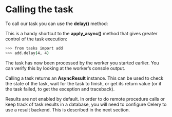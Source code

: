# Calling the task

To call our task you can use the **delay()** method:

This is a handy shortcut to the **apply_async()** method that gives greater control of the task execution:

```bash
>>> from tasks import add
>>> add.delay(4, 4)
```

The task has now been processed by the worker you started earlier. You can verify this by looking at the worker’s console output.

Calling a task returns an **AsyncResult** instance. This can be used to check the state of the task, wait for the task to finish, or get its return value (or if the task failed, to get the exception and traceback).

Results are not enabled by default. In order to do remote procedure calls or keep track of task results in a database, you will need to configure Celery to use a result backend. This is described in the next section.